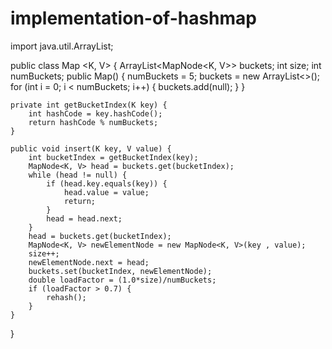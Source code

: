 # implementation-of-hashmap
import java.util.ArrayList;

public class Map <K, V> {
	ArrayList<MapNode<K, V>> buckets;
	int size;
	int numBuckets;
	public Map() {
		numBuckets = 5;
		buckets = new ArrayList<>();
		for (int i = 0; i < numBuckets; i++) {
			buckets.add(null);
		}
	}
	
	private int getBucketIndex(K key) {
		int hashCode = key.hashCode();
		return hashCode % numBuckets;
	}
	
	public void insert(K key, V value) {
		int bucketIndex = getBucketIndex(key);
		MapNode<K, V> head = buckets.get(bucketIndex);
		while (head != null) {
			if (head.key.equals(key)) {
				head.value = value;
				return;
			}
			head = head.next;
		}
		head = buckets.get(bucketIndex);
		MapNode<K, V> newElementNode = new MapNode<K, V>(key , value);
		size++;
		newElementNode.next = head;
		buckets.set(bucketIndex, newElementNode);
		double loadFactor = (1.0*size)/numBuckets;
		if (loadFactor > 0.7) {
			rehash();
		}
	}
}
